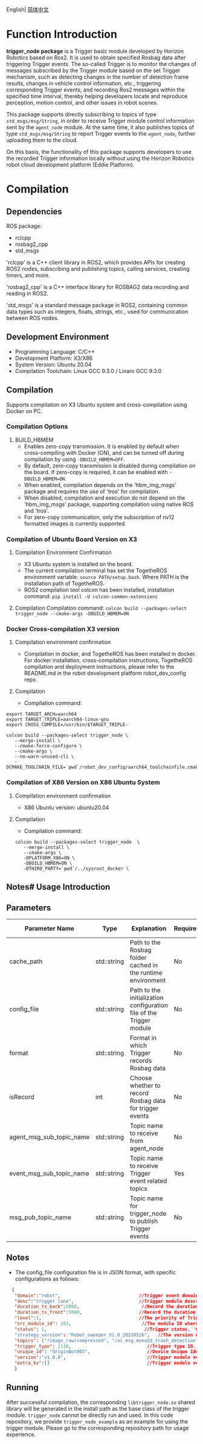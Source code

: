 English| [简体中文](./README_cn.md)

# Function Introduction

**trigger_node package** is a Trigger basic module developed by Horizon Robotics based on Ros2. It is used to obtain specified Rosbag data after triggering Trigger events. The so-called Trigger is to monitor the changes of messages subscribed by the Trigger module based on the set Trigger mechanism, such as detecting changes in the number of detection frame results, changes in vehicle control information, etc., triggering corresponding Trigger events, and recording Ros2 messages within the specified time interval, thereby helping developers locate and reproduce perception, motion control, and other issues in robot scenes.

This package supports directly subscribing to topics of type `std_msgs/msg/String`, in order to receive Trigger module control information sent by the `agent_node` module. At the same time, it also publishes topics of type `std_msgs/msg/String` to report Trigger events to the `agent_node`, further uploading them to the cloud.

On this basis, the functionality of this package supports developers to use the recorded Trigger information locally without using the Horizon Robotics robot cloud development platform (Eddie Platform).

# Compilation

## Dependencies

ROS package:

- rclcpp
- rosbag2_cpp
- std_msgs

'rclcpp' is a C++ client library in ROS2, which provides APIs for creating ROS2 nodes, subscribing and publishing topics, calling services, creating timers, and more.

'rosbag2_cpp' is a C++ interface library for ROSBAG2 data recording and reading in ROS2.

'std_msgs' is a standard message package in ROS2, containing common data types such as integers, floats, strings, etc., used for communication between ROS nodes.

## Development Environment

- Programming Language: C/C++
- Development Platform: X3/X86
- System Version: Ubuntu 20.04
- Compilation Toolchain: Linux GCC 9.3.0 / Linaro GCC 9.3.0

## Compilation

Supports compilation on X3 Ubuntu system and cross-compilation using Docker on PC.

### Compilation Options

1. BUILD_HBMEM
   - Enables zero-copy transmission. It is enabled by default when cross-compiling with Docker (ON), and can be turned off during compilation by using `-DBUILD_HBMEM=OFF`.
   - By default, zero-copy transmission is disabled during compilation on the board. If zero-copy is required, it can be enabled with `-DBUILD_HBMEM=ON`.
   - When enabled, compilation depends on the 'hbm_img_msgs' package and requires the use of 'tros' for compilation.
   - When disabled, compilation and execution do not depend on the 'hbm_img_msgs' package, supporting compilation using native ROS and 'tros'.
   - For zero-copy communication, only the subscription of nv12 formatted images is currently supported.

### Compilation of Ubuntu Board Version on X3

1. Compilation Environment Confirmation
   - X3 Ubuntu system is installed on the board.
   - The current compilation terminal has set the TogetheROS environment variable: `source PATH/setup.bash`. Where PATH is the installation path of TogetheROS.
   - ROS2 compilation tool colcon has been installed, installation command: `pip install -U colcon-common-extensions`

2. Compilation
   Compilation command: `colcon build --packages-select trigger_node --cmake-args -DBUILD_HBMEM=ON`

### Docker Cross-compilation X3 version

1. Compilation environment confirmation
   - Compilation in docker, and TogetheROS has been installed in docker. For docker installation, cross-compilation instructions, TogetheROS compilation and deployment instructions, please refer to the README.md in the robot development platform robot_dev_config repo.

2. Compilation
   - Compilation command:

```shell
export TARGET_ARCH=aarch64
export TARGET_TRIPLE=aarch64-linux-gnu
export CROSS_COMPILE=/usr/bin/$TARGET_TRIPLE-

colcon build --packages-select trigger_node \
   --merge-install \
   --cmake-force-configure \
   --cmake-args \
   --no-warn-unused-cli \
   -DCMAKE_TOOLCHAIN_FILE=`pwd`/robot_dev_config/aarch64_toolchainfile.cmake
```

### Compilation of X86 Version on X86 Ubuntu System

1. Compilation environment confirmation
   - X86 Ubuntu version: ubuntu20.04

2. Compilation
   - Compilation command:

   ```shell
   colcon build --packages-select trigger_node  \
      --merge-install \
      --cmake-args \
      -DPLATFORM_X86=ON \
      -DBUILD_HBMEM=ON \
      -DTHIRD_PARTY=`pwd`/../sysroot_docker \
   ```

## Notes# Usage Introduction

## Parameters

| Parameter Name        | Type         | Explanation                                    | Required | Supported Configurations  | Default Value           |
| --------------------- | ------------ | ---------------------------------------------- | -------- | ------------------------- | ------------------------ |
| cache_path            | std::string  | Path to the Rosbag folder cached in the runtime environment | No       | Configured based on actual deployment environment | /home/hobot/recorder/ |
| config_file           | std::string  | Path to the initialization configuration file of the Trigger module | No       | Configured based on actual deployment environment | config/trigger_config.json |
| format                | std::string  | Format in which Trigger records Rosbag data | No       | mcap | mcap |
| isRecord              | int          | Choose whether to record Rosbag data for trigger events | No       | 1: record / 0: not record | 0 |
| agent_msg_sub_topic_name | std::string | Topic name to receive from agent_node | No       | Should be consistent with agent_node configuration | /hobot_agent |
| event_msg_sub_topic_name | std::string | Topic name to receive Trigger event related topics | Yes      | Configured based on actual deployment environment |  |
| msg_pub_topic_name    | std::string  | Topic name for trigger_node to publish Trigger events | No       | Configured based on actual deployment environment | /hobot_trigger |

## Notes

- The config_file configuration file is in JSON format, with specific configurations as follows:
```json
  {
   "domain":"robot",                             //Trigger event domain. Triggers of different types, such as vacuum cleaners and humanoid robots, are distinguished by domain to distinguish between different types of robots in different fields
   "desc":"trigger lane",                        //Trigger module description information
   "duration_ts_back":5000,                       //Record the duration of Trigger occurrence
   "duration_ts_front":5000,                     //Record the duration before the occurrence of Tiger
   "level":1,                                    //The priority of Trigger events. When multiple different Triggers occur, a total node can be used to filter out some high or low priority Trigger events
   "src_module_id": 203,                          //The module ID where the Trigger occurred, used to manage different Trigger modules and meet the management needs of different Trigger modules in the business
   "status": 1,                                    //Trigger status, '0': closed, '1': open
   "strategy_version": "Robot_sweeper_V1.0_20230526",   //The version number of the Trigger module policy
   "topics": ["/image_raw/compressed", "/ai_msg_mono2d_trash_detection"],   //A list of topics to be recorded, including topic names
   "trigger_type": 1110,                            //Trigger type ID. Each Trigger module does not have only one triggering situation, for example, detecting 2 garbage triggers is of the same type, and detecting 3 garbage triggers is of the same type
   "unique_id": "OriginBot002",                     //Device Unique Identification
   "version":"v1.0.0",                              //Trigger module version information
   "extra_kv":[]                                    //Trigger module version and other redundant extension information can be recorded here
   }
```

## Running

After successful compilation, the corresponding `libtrigger_node.so` shared library will be generated in the install path as the base class of the trigger module. `trigger_node` cannot be directly run and used. In this code repository, we provide `trigger_node_example` as an example for using the trigger module. Please go to the corresponding repository path for usage experience.
